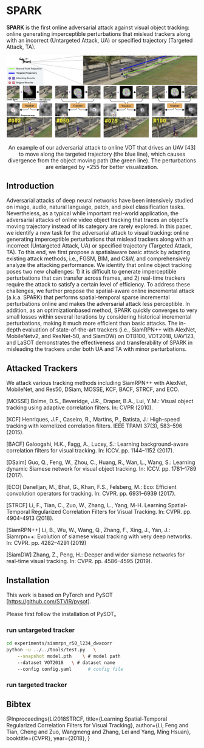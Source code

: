 # SPARK

**SPARK** is the first online adversarial attack against visual object tracking: online generating imperceptible perturbations that mislead trackers along with an incorrect (Untargeted Attack, UA) or
specified trajectory (Targeted Attack, TA).

<div align="center">
  <img src="./example.png" width="800px" />
  <p>An example of our adversarial attack to online VOT that drives an UAV [43] to move along the targeted
trajectory (the blue line), which causes divergence from the object moving path (the green line). The perturbations
are enlarged by ×255 for better visualization.</p>
</div>

## Introduction

Adversarial attacks of deep neural networks have been intensively
studied on image, audio, natural language, patch, and pixel classification tasks.
Nevertheless, as a typical while important real-world application, the adversarial
attacks of online video object tracking that traces an object’s moving trajectory
instead of its category are rarely explored. In this paper, we identify a new task for
the adversarial attack to visual tracking: online generating imperceptible perturbations that mislead trackers along with an incorrect (Untargeted Attack, UA) or
specified trajectory (Targeted Attack, TA). To this end, we first propose a spatialaware basic attack by adapting existing attack methods, i.e., FGSM, BIM, and
C&W, and comprehensively analyze the attacking performance. We identify that
online object tracking poses two new challenges: 1) it is difficult to generate imperceptible perturbations that can transfer across frames, and 2) real-time trackers
require the attack to satisfy a certain level of efficiency. To address these challenges, we further propose the spatial-aware online incremental attack (a.k.a.
SPARK) that performs spatial-temporal sparse incremental perturbations online
and makes the adversarial attack less perceptible. In addition, as an optimizationbased method, SPARK quickly converges to very small losses within several iterations by considering historical incremental perturbations, making it much more
efficient than basic attacks. The in-depth evaluation of state-of-the-art trackers
(i.e., SiamRPN++ with AlexNet, MobileNetv2, and ResNet-50, and SiamDW)
on OTB100, VOT2018, UAV123, and LaSOT demonstrates the effectiveness and
transferability of SPARK in misleading the trackers under both UA and TA with
minor perturbations.

## Attacked Trackers

We attack various tracking methods including SiamRPN++ with AlexNet, MobileNet, and Res50, DSiam, MOSSE, KCF, BACF, STRCF, and ECO.

[MOSSE] Bolme, D.S., Beveridge, J.R., Draper, B.A., Lui, Y.M.: Visual object tracking using adaptive
correlation filters. In: CVPR (2010).

[KCF] Henriques, J.F., Caseiro, R., Martins, P., Batista, J.: High-speed tracking with kernelized
correlation filters. IEEE TPAMI 37(3), 583–596 (2015).

[BACF] Galoogahi, H.K., Fagg, A., Lucey, S.: Learning background-aware correlation filters for visual tracking. In: ICCV. pp. 1144–1152 (2017).

[DSaim] Guo, Q., Feng, W., Zhou, C., Huang, R., Wan, L., Wang, S.: Learning dynamic Siamese
network for visual object tracking. In: ICCV. pp. 1781–1789 (2017).

[ECO] Danelljan, M., Bhat, G., Khan, F.S., Felsberg, M.: Eco: Efficient convolution operators for
tracking. In: CVPR. pp. 6931–6939 (2017).

[STRCF] Li, F., Tian, C., Zuo, W., Zhang, L., Yang, M-H.
Learning Spatial-Temporal Regularized Correlation Filters for Visual Tracking.
In: CVPR. pp. 4904-4913 (2018).

[SiamRPN++] Li, B., Wu, W., Wang, Q., Zhang, F., Xing, J., Yan, J.: Siamrpn++: Evolution of siamese
visual tracking with very deep networks. In: CVPR. pp. 4282–4291 (2019)

[SiamDW] Zhang, Z., Peng, H.: Deeper and wider siamese networks for real-time visual tracking. In:
CVPR. pp. 4586–4595 (2019).

## Installation

This work is based on PyTorch and PySOT [https://github.com/STVIR/pysot].

Please first follow the installation of PySOT。

### run untargeted tracker

```bash
cd experiments/siamrpn_r50_l234_dwxcorr
python -u ../../tools/test.py 	\
	--snapshot model.pth 	\ # model path
	--dataset VOT2018 	\ # dataset name
	--config config.yaml	  # config file
```

### run targeted tracker

## Bibtex

@Inproceedings{Li2018STRCF,
title={Learning Spatial-Temporal Regularized Correlation Filters for Visual Tracking},
author={Li, Feng and Tian, Cheng and Zuo, Wangmeng and Zhang, Lei and Yang, Ming Hsuan},
booktitle={CVPR},
year={2018},
}